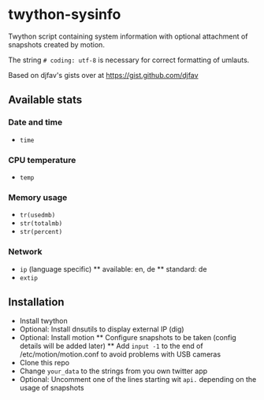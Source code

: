 # twython-sysinfo
Twython script containing system information with optional attachment of snapshots created by motion.

The string `# coding: utf-8` is necessary for correct formatting of umlauts.

Based on djfav's gists over at https://gist.github.com/djfav

## Available stats
### Date and time
* `time`
### CPU temperature
* `temp`
### Memory usage
* `tr(usedmb)`
* `str(totalmb)`
* `str(percent)`
### Network
* `ip` (language specific) 
** available: en, de
** standard: de
* `extip`
## Installation
* Install twython
* Optional: Install dnsutils to display external IP (dig)
* Optional: Install motion
** Configure snapshots to be taken (config details will be added later)
** Add `input -1` to the end of /etc/motion/motion.conf to avoid problems with USB cameras
* Clone this repo
* Change `your_data` to the strings from you own twitter app
* Optional: Uncomment one of the lines starting wit `api.` depending on the usage of snapshots
